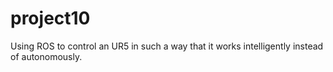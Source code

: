 # project10
Using ROS to control an UR5 in such a way that it works intelligently instead of autonomously.
